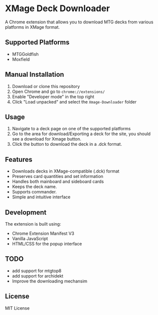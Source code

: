 # XMage Deck Downloader

A Chrome extension that allows you to download MTG decks from various platforms in XMage format.

## Supported Platforms
- MTGGoldfish
- Moxfield

## Manual Installation

1. Download or clone this repository
2. Open Chrome and go to `chrome://extensions/`
3. Enable "Developer mode" in the top right
4. Click "Load unpacked" and select the `Xmage-Downloader` folder

## Usage

1. Navigate to a deck page on one of the supported platforms
3. Go to the area for download/Exporting a deck for the site, you should see a download for Xmage button.
4. Click the button to download the deck in a .dck format.

## Features

- Downloads decks in XMage-compatible (.dck) format
- Preserves card quantities and set information
- Handles both mainboard and sideboard cards
- Keeps the deck name.
- Supports commander.
- Simple and intuitive interface

## Development

The extension is built using:
- Chrome Extension Manifest V3
- Vanilla JavaScript
- HTML/CSS for the popup interface

## TODO
- add support for mtgtop8
- add support for archidekt
- Improve the downloading mechansim
## License

MIT License 